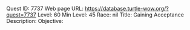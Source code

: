 Quest ID: 7737
Web page URL: https://database.turtle-wow.org/?quest=7737
Level: 60
Min Level: 45
Race: nil
Title: Gaining Acceptance
Description: 
Objective: 
